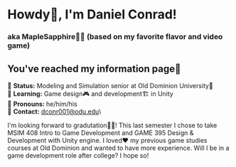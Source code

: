 # Howdy🤠, I'm Daniel Conrad!
### aka MapleSapphire🍁💎 (based on my favorite flavor and video game)

## You've reached my information page📰

🚨 **Status:** Modeling and Simulation senior at Old Dominion University🏫\
🌱 **Learning:** Game design🎮 and development🏗️ in Unity\
🧔 **Pronouns:** he/him/his\
📧 **Contact:** dconr001@odu.edu\

I'm looking forward to gradutation👨‍🎓! This last semester I chose to take MSIM 408 Intro to Game Development and GAME 395 Design & Development with Unity engine. I loved❤️ my previous game studies courses at Old Dominion and wanted to have more experience. Will I be in a game development role after college? I hope so!
